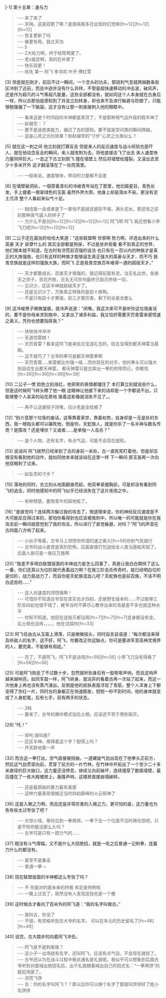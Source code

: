 
[-1] 第十五章：速与力
>--- 来了来了<br>
>--- 天呐，这是双更了嘛？是我隔离多日出现的幻觉嘛[fn=12][fn=12][fn=12]<br>
>--- 恢复更新了吗<br>
>--- 催更有用，我立天功<br>
>--- 5<br>
>--- Z大给力啊，终于经常两更了。<br>
>--- 老z威武啊，真的在补章了<br>
>--- 快乐双更！<br>
>--- 吼吼  第一   阿飞 李寻欢 叶开 傅红雪<br>

[3] 但是就在刚才，前后不过一瞬间，一个念头的功夫，那锐利气息就跨越数条街区冲到了近前，而且中途并没有什么异样，不管是超快速移动的冲击波，破风声，还是作为超凡的斗气等超凡能量，这些全部都没有，就如同这个人本身就在古身后一样，所以古那怕是感知到了并且立刻转身，却也来不及进行躲避与防御了，只能够勉强偏了一下脑袋，这才没有让那一刺直接刺入他的眼眶中。
>--- 看来这是个时间段的半神都是真货了，不是那种用气运升级的假半神了<br>
>--- 赵缀空：？<br>
>--- 要不是迷惑类能力，骗过了古的感知，要不就是空间类的瞬间跨越。<br>
>--- 这是心灵之光的效果？和赵缀空的“寸步”心灵之光类似么？<br>

[5] 就在这一刺之间 他立刻就打算反击 但是来人的反应速度与战斗经验也是吓人，就在他动念反击的瞬间，来人就改刺为击，将他直接击飞了出去 来人速度快 力量同样巨大，一击之下古立刻倒飞 撞在墙壁上 然后将墙壁给撞裂，又滚出去至少十多米开外 这才翻滚落在了一处院落里。
>--- 一般来说，速度够快，带动的力量都不会差<br>

[6] 在墙壁破洞处，一個穿着青衫的冷峻青年站在了那里，他剑眉星目，青色长发，手上握着一根翠绿色的玉笛 虽然外界大雨，他身上却是滴水不染，更没有泥土污渍 整个人看起来仙气十足。
>--- 相信我一会或者是下一章怕不是就该狼狈不堪，满头泥水，那还有之前的那种英气逼人的样子了<br>
>--- 为什么不是剑[fn=12][fn=12][fn=12][fn=12]  阿飞啊  阿飞   我还想看小李飞刀呢[fn=12][fn=12][fn=12]<br>

[8] 二公子还在嚣张的哈哈大笑道：“这些联盟啊 世家啊 势力啊，评选出来的什么英豪 天才 妖孽什么的 其实全部都是狗屎，不过是坐井观看 看不到真正的世界，他们根本就不知道，在古时有洪荒前百强的说法 也只有在一百以内的种族才是真正的大族强族，也只有这样的种族才能够诞生真正强大的英豪与天才，而不巧 我青空族就是这样的强族大族，而阿飞 正是我青空族百年难得一遇的超级天才。”
>--- 天才都要成长，百族天才很强的，我记得前面有说，当无名出世，各族天之骄子，百花齐放，无名无可奈何最终已毁灭终结一切，<br>
>--- 见识少，区区半神就超级天才了。<br>
>--- 还是见识少了，万族真正特殊的是前十族啊。<br>
>--- 不是只有前十才算强，前三才算厉害，剩下的全是龙套么<br>

[9] 这冷峻男子微微皱眉，就冷声说道：“闭嘴，我这次来可不是听你这垃圾废话的，要不是你母亲求到族中，又拿出了诸多利益，我又恰好需要天罚青雷来感悟速之奥义，凭你也想要指挥我？”
>--- 快快快冲冲冲<br>
>--- 天道惊雷撼！<br>
>--- 天罚青雷？看来这阿飞是来给古宝送礼包的，给古宝得到都天神雷当基础。<br>
>--- 这不就巧了？古爷的拳可是都天神雷拳啊<br>
>--- 天罚青雷.....紫雷都比你强一级....而你现在的对手，他的拳头可以强大到自动生出都天神雷。      都天神雷只是古挥出一拳的附带而已，你敢信[fn=39][fn=39][fn=39][fn=39]<br>

[10] 二公子一愣 脸色立刻涨红，他邪笑的表情都僵住了 本打算立刻就说些什么，但是这时候阿飞转头瞟了他一眼 这眼神让他接下来的话却是一个字都说不出，只能够整个人呆呆的站在原地 接着这影像就消失不见了。。
>--- 再不让这瘪犊子闭嘴，估计老底全给揭了<br>

[12] “别介意那个垃圾的废话，这等靠着家世，靠着权势，自身却是一无是处的东西，我一根指头都可以碾死他，倒是你，天蛇族人，就是你杀了一名半神与数名传奇？是围攻？还是埋伏？又或者……是单独一人击杀？”
>--- 是个人物，还有名字，有点气运，可能不会现在就死。<br>

[13] 说话间 阿飞居然已经来到了古的身前一米处，古一直死死盯着他，但是却压根没有看到他的动作，就如同他本来就该站在这里一样 下一瞬间 那玉笛再一次向他双眼刺了过来。
>--- 赵坠空的寸步？<br>

[15] 落地的同时，古立刻从地面翻身而起，他双拳紧握胸前，可是却没有看到阿飞的追击，同时他感知中的阿飞似乎已经消失在了这片夜雨之中。
>--- 有种预感，要用青牛的踩地板了。<br>

[16] “是直觉吗？连续两次躲过我的攻击了，按道理来说，你的神经反应速度是不大可能反应得过来的，那怕你看得到也应该被我刺中，所以唯一的可能就是你在我攻击前一瞬间就感觉到了我的攻击，所以进行了直觉躲避，对吗？”阿飞的声音在古四面八方响了起来。
>--- 小伙子等着，古爷马上领悟你所谓的速之奥义[fn=58]你别气死就行<br>
>--- 古爷的战斗直觉是真的恐怖，后面直接打包送给全人类当基础天赋了。后面人族可是一族压万族啊<br>

[20] “我差不多明白联盟层面的半神战力是怎么回事了，真是让我白白期待了这么一番，你们还真以为位阶就代表着战力啊？在我三阶击杀传奇时，就已经明白位阶是位阶，战力是战力了，而且你是天蛇族混血儿吧？天蛇族也是前百族，不该不明白这些的……”
>--- 这人对速度的领悟强啊！<br>
>--- 可惜你不知道古爷现在其实也才四初，还是野生版本的……不过能够三阶杀四初也很不错了，姥爷当时不算尽心教导出来的洛基差不多也就这种水平<br>
>--- 你知不知道，他现在连毁灭都没用[fn=7][fn=7][fn=7]变身都没有变，后土相也没用，，，，，他在试探你[fn=33]<br>

[23] 阿飞任由古从玉笛上滑落，只是微微摇头，同时自言自语道：“每次都没来得及听敌人的名字，这不好，阿飞，你要改正你这缺点，你可是要进军至高神灵境界的人，要完美，不能够有瑕疵。”
>--- 完了，不是阿飞，阿飞不是话唠[fn=56][fn=56] 小李飞刀没有得看了[fn=56][fn=56]<br>

[25] 可是阿飞刚走了不过数十步，忽然就听到身后有一股嘭嘭声响，而且这响声越来越响亮，如同军鼓一样，阿飞转身，就诧异的看着古再一次站了起来，而这一次他身上再也没有蒸汽涌出，反倒是他的皮肤表面浮现了青筋，整个人浑身上下都变得了赤红一片，同时古的身躯正在快速膨胀，短短一秒不到时间，他的身体就变成了人身蛇尾，后有七手，前有两手的状态。
>--- 2档<br>
>--- 要来了，古爷的爆炸模式加后土相，应该还不至于用到毁灭。<br>

[28] “吒！”
>--- 郑吒:谁叫我?<br>
>--- 区区半神，用得着这个字？配得上吗？<br>
>--- 开天辟地第一声<br>

[32] 而古这一拳打出，空气直接被扭曲，一道螺旋气劲出现在了他拳头正前方，然后这气劲贯穿向前，贯穿了前方的一片竹林，在竹林中开拓出了一个至少二十多米直径的巨大缺口，这力量还没停息，继续又向前破坏，连续撞穿了数面墙壁，最后撞在了一栋大殿楼房上，轰隆声响，这楼房直接崩塌破碎。
>--- 还是最原始的暴力最有美感<br>
>--- 这种力量表现很接近当时四初巅峰的火云邪神了<br>

[36] 这是入微之力啊，而且还是非常厉害的入微之力，更可怕的是，这力量也为免有些太过夸张了吧？
>--- 大惊小怪，等你见到一拳两饼。一拳下去一个位面不见时再吃惊吧，只是不知你能活那么久吗？<br>
>--- 古爷可是只有一把力气的……<br>

[37] 既没有斗气增幅，又不是什么大招绝招，就是一吼之后普通一记刺拳，连蓄力什么的都没有。
>--- 甚至不是重击<br>
>--- 普通一拳 ~<br>

[38] 现在联盟层面的半神都这么夸张了吗？
>--- 不 你面对的是未来的终极 肯定是特例啦<br>
>--- 一晚上过去了，居然没有人发现这段也是一个梗<br>

[39] 这时候古才看向了百米外的阿飞道：“我的名字叫做古。”
>--- 我叫古，你没了<br>
>--- 不错，有资格听到古大爷的名字。   可以在多元的历史留名了[fn=46][fn=46]<br>

[40] 说完，古大踏步的向着阿飞冲去。
>--- 阿飞是不是刺客族？<br>
>--- 这小子一出场就有名字，还叫阿飞，应该有点气运，不会现在就挂了。<br>
>--- 古爷还以为在战斗过程中彼此通名是礼貌呢。我似乎可以想象到后面古爷听到对面喊出绝招名后，出于礼貌跟着喊出自己的招式名：“一拳两饼”的尴尬场面了。<br>
>--- 洪荒飞饼<br>
>--- 古：你的名字叫阿飞？？那以后你可以换个名字了那就叫饼饼好了姓小名饼饼<br>

